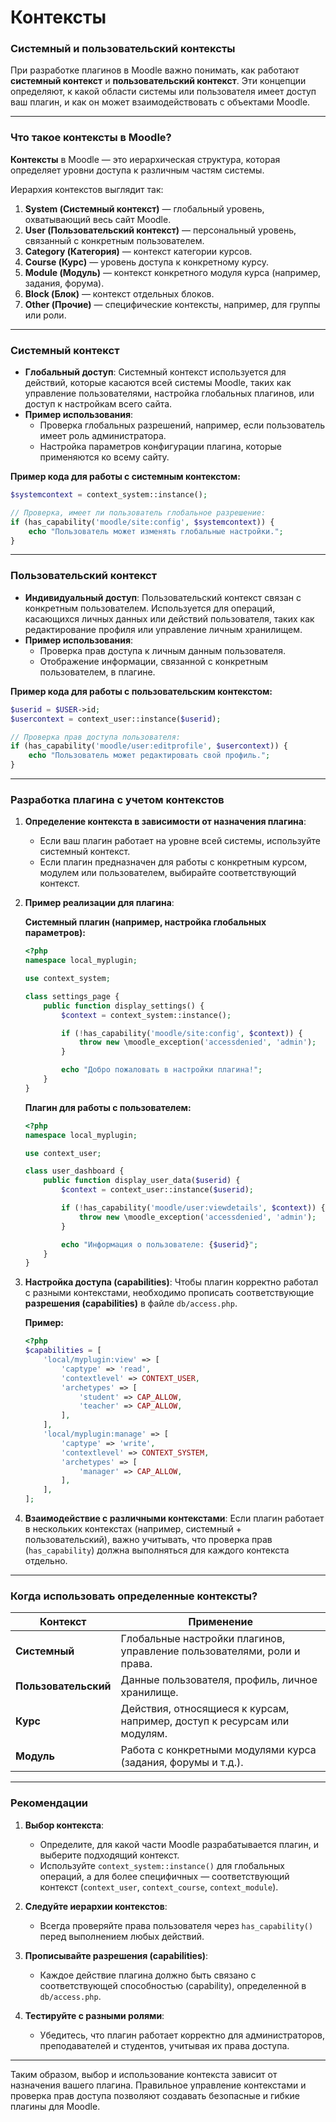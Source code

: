 # Контексты

### Системный и пользовательский контексты

При разработке плагинов в Moodle важно понимать, как работают **системный контекст** и **пользовательский контекст**. Эти концепции определяют, к какой области системы или пользователя имеет доступ ваш плагин, и как он может взаимодействовать с объектами Moodle.

***

### **Что такое контексты в Moodle?**

**Контексты** в Moodle — это иерархическая структура, которая определяет уровни доступа к различным частям системы.

Иерархия контекстов выглядит так:

1. **System (Системный контекст)** — глобальный уровень, охватывающий весь сайт Moodle.
2. **User (Пользовательский контекст)** — персональный уровень, связанный с конкретным пользователем.
3. **Category (Категория)** — контекст категории курсов.
4. **Course (Курс)** — уровень доступа к конкретному курсу.
5. **Module (Модуль)** — контекст конкретного модуля курса (например, задания, форума).
6. **Block (Блок)** — контекст отдельных блоков.
7. **Other (Прочие)** — специфические контексты, например, для группы или роли.

***

### **Системный контекст**

- **Глобальный доступ**: Системный контекст используется для действий, которые касаются всей системы Moodle, таких как управление пользователями, настройка глобальных плагинов, или доступ к настройкам всего сайта.
- **Пример использования**:
  - Проверка глобальных разрешений, например, если пользователь имеет роль администратора.
  - Настройка параметров конфигурации плагина, которые применяются ко всему сайту.

**Пример кода для работы с системным контекстом:**
```php
$systemcontext = context_system::instance();

// Проверка, имеет ли пользователь глобальное разрешение:
if (has_capability('moodle/site:config', $systemcontext)) {
    echo "Пользователь может изменять глобальные настройки.";
}
```

***

### **Пользовательский контекст**

- **Индивидуальный доступ**: Пользовательский контекст связан с конкретным пользователем. Используется для операций, касающихся личных данных или действий пользователя, таких как редактирование профиля или управление личным хранилищем.
- **Пример использования**:
  - Проверка прав доступа к личным данным пользователя.
  - Отображение информации, связанной с конкретным пользователем, в плагине.

**Пример кода для работы с пользовательским контекстом:**
```php
$userid = $USER->id;
$usercontext = context_user::instance($userid);

// Проверка прав доступа пользователя:
if (has_capability('moodle/user:editprofile', $usercontext)) {
    echo "Пользователь может редактировать свой профиль.";
}
```

***

### **Разработка плагина с учетом контекстов**

1. **Определение контекста в зависимости от назначения плагина**:
   - Если ваш плагин работает на уровне всей системы, используйте системный контекст.
   - Если плагин предназначен для работы с конкретным курсом, модулем или пользователем, выбирайте соответствующий контекст.

2. **Пример реализации для плагина**:

   **Системный плагин (например, настройка глобальных параметров):**
   ```php
   <?php
   namespace local_myplugin;

   use context_system;

   class settings_page {
       public function display_settings() {
           $context = context_system::instance();

           if (!has_capability('moodle/site:config', $context)) {
               throw new \moodle_exception('accessdenied', 'admin');
           }

           echo "Добро пожаловать в настройки плагина!";
       }
   }
   ```

   **Плагин для работы с пользователем:**
   ```php
   <?php
   namespace local_myplugin;

   use context_user;

   class user_dashboard {
       public function display_user_data($userid) {
           $context = context_user::instance($userid);

           if (!has_capability('moodle/user:viewdetails', $context)) {
               throw new \moodle_exception('accessdenied', 'admin');
           }

           echo "Информация о пользователе: {$userid}";
       }
   }
   ```

3. **Настройка доступа (capabilities)**:
   Чтобы плагин корректно работал с разными контекстами, необходимо прописать соответствующие **разрешения (capabilities)** в файле `db/access.php`.

   **Пример:**
   ```php
   <?php
   $capabilities = [
       'local/myplugin:view' => [
           'captype' => 'read',
           'contextlevel' => CONTEXT_USER,
           'archetypes' => [
               'student' => CAP_ALLOW,
               'teacher' => CAP_ALLOW,
           ],
       ],
       'local/myplugin:manage' => [
           'captype' => 'write',
           'contextlevel' => CONTEXT_SYSTEM,
           'archetypes' => [
               'manager' => CAP_ALLOW,
           ],
       ],
   ];
   ```

4. **Взаимодействие с различными контекстами**:
   Если плагин работает в нескольких контекстах (например, системный + пользовательский), важно учитывать, что проверка прав (`has_capability`) должна выполняться для каждого контекста отдельно.

***

### **Когда использовать определенные контексты?**

| Контекст        | Применение                                                                 |
|-----------------|---------------------------------------------------------------------------|
| **Системный**    | Глобальные настройки плагинов, управление пользователями, роли и права.   |
| **Пользовательский** | Данные пользователя, профиль, личное хранилище.                          |
| **Курс**         | Действия, относящиеся к курсам, например, доступ к ресурсам или модулям.   |
| **Модуль**       | Работа с конкретными модулями курса (задания, форумы и т.д.).             |

***

### **Рекомендации**

1. **Выбор контекста**:
   - Определите, для какой части Moodle разрабатывается плагин, и выберите подходящий контекст.
   - Используйте `context_system::instance()` для глобальных операций, а для более специфичных — соответствующий контекст (`context_user`, `context_course`, `context_module`).

2. **Следуйте иерархии контекстов**:
   - Всегда проверяйте права пользователя через `has_capability()` перед выполнением любых действий.

3. **Прописывайте разрешения (capabilities)**:
   - Каждое действие плагина должно быть связано с соответствующей способностью (capability), определенной в `db/access.php`.

4. **Тестируйте с разными ролями**:
   - Убедитесь, что плагин работает корректно для администраторов, преподавателей и студентов, учитывая их права доступа.

***

Таким образом, выбор и использование контекста зависит от назначения вашего плагина. Правильное управление контекстами и проверка прав доступа позволяют создавать безопасные и гибкие плагины для Moodle.
